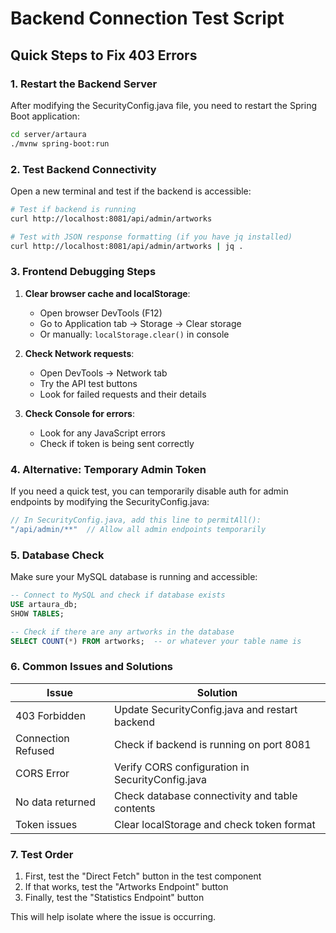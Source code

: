 # Backend Connection Test Script

## Quick Steps to Fix 403 Errors

### 1. **Restart the Backend Server**
After modifying the SecurityConfig.java file, you need to restart the Spring Boot application:

```bash
cd server/artaura
./mvnw spring-boot:run
```

### 2. **Test Backend Connectivity**
Open a new terminal and test if the backend is accessible:

```bash
# Test if backend is running
curl http://localhost:8081/api/admin/artworks

# Test with JSON response formatting (if you have jq installed)
curl http://localhost:8081/api/admin/artworks | jq .
```

### 3. **Frontend Debugging Steps**

1. **Clear browser cache and localStorage**:
   - Open browser DevTools (F12)
   - Go to Application tab → Storage → Clear storage
   - Or manually: `localStorage.clear()` in console

2. **Check Network requests**:
   - Open DevTools → Network tab
   - Try the API test buttons
   - Look for failed requests and their details

3. **Check Console for errors**:
   - Look for any JavaScript errors
   - Check if token is being sent correctly

### 4. **Alternative: Temporary Admin Token**

If you need a quick test, you can temporarily disable auth for admin endpoints by modifying the SecurityConfig.java:

```java
// In SecurityConfig.java, add this line to permitAll():
"/api/admin/**"  // Allow all admin endpoints temporarily
```

### 5. **Database Check**

Make sure your MySQL database is running and accessible:

```sql
-- Connect to MySQL and check if database exists
USE artaura_db;
SHOW TABLES;

-- Check if there are any artworks in the database
SELECT COUNT(*) FROM artworks;  -- or whatever your table name is
```

### 6. **Common Issues and Solutions**

| Issue | Solution |
|-------|----------|
| 403 Forbidden | Update SecurityConfig.java and restart backend |
| Connection Refused | Check if backend is running on port 8081 |
| CORS Error | Verify CORS configuration in SecurityConfig.java |
| No data returned | Check database connectivity and table contents |
| Token issues | Clear localStorage and check token format |

### 7. **Test Order**

1. First, test the "Direct Fetch" button in the test component
2. If that works, test the "Artworks Endpoint" button
3. Finally, test the "Statistics Endpoint" button

This will help isolate where the issue is occurring.
